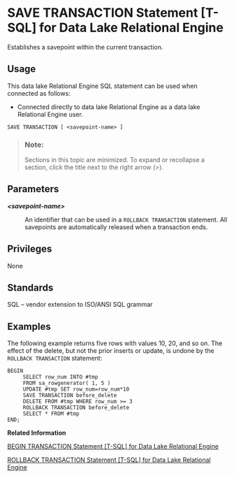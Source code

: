 <!-- loioa624b80484f210159389bf077847f59d -->

# SAVE TRANSACTION Statement \[T-SQL\] for Data Lake Relational Engine

Establishes a savepoint within the current transaction.



<a name="loioa624b80484f210159389bf077847f59d__section_ovp_dvr_znb"/>

## Usage

This data lake Relational Engine SQL statement can be used when connected as follows:

-   Connected directly to data lake Relational Engine as a data lake Relational Engine user.



```
SAVE TRANSACTION [ <savepoint-name> ]
```



> ### Note:  
> Sections in this topic are minimized. To expand or recollapse a section, click the title next to the right arrow \(*\>*\).



<a name="loioa624b80484f210159389bf077847f59d__IQ_Parameters"/>

## Parameters


<dl>
<dt><b>

*<savepoint-name\>*

</b></dt>
<dd>

An identifier that can be used in a `ROLLBACK TRANSACTION` statement. All savepoints are automatically released when a transaction ends.



</dd>
</dl>



<a name="loioa624b80484f210159389bf077847f59d__IQ_Permissions"/>

## Privileges

None



<a name="loioa624b80484f210159389bf077847f59d__IQ_Standards"/>

## Standards

SQL – vendor extension to ISO/ANSI SQL grammar



<a name="loioa624b80484f210159389bf077847f59d__IQ_Examples"/>

## Examples

The following example returns five rows with values 10, 20, and so on. The effect of the delete, but not the prior inserts or update, is undone by the `ROLLBACK TRANSACTION` statement:

```
BEGIN
     SELECT row_num INTO #tmp 
     FROM sa_rowgenerator( 1, 5 ) 
     UPDATE #tmp SET row_num=row_num*10
     SAVE TRANSACTION before_delete
     DELETE FROM #tmp WHERE row_num >= 3
     ROLLBACK TRANSACTION before_delete
     SELECT * FROM #tmp
END;
```

**Related Information**  


[BEGIN TRANSACTION Statement \[T-SQL\] for Data Lake Relational Engine](begin-transaction-statement-t-sql-for-data-lake-relational-engine-a61490f.md "Use this statement to begin a user-defined transaction.")

[ROLLBACK TRANSACTION Statement \[T-SQL\] for Data Lake Relational Engine](rollback-transaction-statement-t-sql-for-data-lake-relational-engine-a624594.md "Cancels any changes made since a savepoint was established using SAVE TRANSACTION. Changes made prior to the SAVE TRANSACTION are not undone; they are still pending.")

